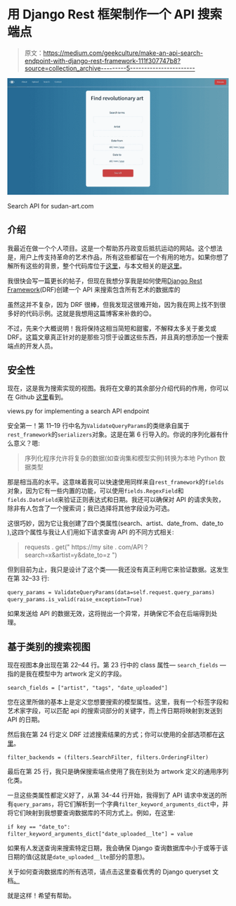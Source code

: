 # 用 Django Rest 框架制作一个 API 搜索端点

> 原文：<https://medium.com/geekculture/make-an-api-search-endpoint-with-django-rest-framework-111f307747b8?source=collection_archive---------5----------------------->

![](img/925e2a1269faa12fb2364c89b77557b6.png)

Search API for sudan-art.com

## 介绍

我最近在做一个个人项目。这是一个帮助苏丹政变后抵抗运动的网站。这个想法是，用户上传支持革命的艺术作品，所有这些都留在一个有用的地方。如果你想了解所有这些的背景，整个代码库位于[这里](https://github.com/osintalex/sudan-art)，与本文相关的是[这里](https://github.com/osintalex/sudan-art/blob/dev/sudan-art/django-backend/sudan_art/views.py)。

我很快会写一篇更长的帖子，但现在我想分享我是如何使用[Django Rest Framework](https://www.django-rest-framework.org/)(DRF)创建一个 API 来搜索包含所有艺术的数据库的

虽然这并不复杂，因为 DRF 很棒，但我发现这很难开始，因为我在网上找不到很多好的代码示例。这就是我想用这篇博客来补救的😊。

不过，先来个大概说明！我将保持这相当简短和甜蜜，不解释太多关于姜戈或 DRF。这篇文章真正针对的是那些习惯于设置这些东西，并且真的想添加一个搜索端点的开发人员。

## 安全性

现在，这是我为搜索实现的视图。我将在文章的其余部分介绍代码的作用，你可以在 Github [这里](https://github.com/osintalex/sudan-art/blob/dev/sudan-art/django-backend/sudan_art/views.py)看到。

views.py for implementing a search API endpoint

安全第一！第 11–19 行中名为`ValidateQueryParams`的类继承自属于`rest_framework`的`serializers`对象。这是在第 6 行导入的。你说的序列化器有什么意义？嗯:

> 序列化程序允许将复杂的数据(如查询集和模型实例)转换为本地 Python 数据类型

那是相当高的水平。这意味着我可以快速使用同样来自`rest_framework`的`fields`对象，因为它有一些内置的功能，可以使用`fields.RegexField`和`fields.DateField`来验证正则表达式和日期。我还可以确保对 API 的请求失败，除非有人包含了一个搜索词；我已选择将其他字段设为可选。

这很巧妙，因为它让我创建了四个类属性(search、artist、date_from、date_to ),这四个属性与我让人们用如下请求查询 API 的不同方式相关:

> requests . get(" https://my site . com/API？search=x&artist=y&date_to=z ")

但到目前为止，我只是设计了这个类——我还没有真正利用它来验证数据。这发生在第 32–33 行:

```
query_params = ValidateQueryParams(data=self.request.query_params)                                     query_params.is_valid(raise_exception=True)
```

如果发送给 API 的数据无效，这将抛出一个异常，并确保它不会在后端得到处理。

## 基于类别的搜索视图

现在视图本身出现在第 22–44 行。第 23 行中的 class 属性— `search_fields` —指的是我在模型中为 artwork 定义的字段。

```
search_fields = ["artist", "tags", "date_uploaded"]
```

您在这里所做的基本上是定义您想要搜索的模型属性。这里，我有一个标签字段和艺术家字段，可以匹配 api 的搜索词部分的关键字，而上传日期将映射到发送到 API 的日期。

然后我在第 24 行定义 DRF 过滤搜索结果的方式；你可以使用的全部选项都在[这里](https://www.django-rest-framework.org/api-guide/filtering/)。

```
filter_backends = (filters.SearchFilter, filters.OrderingFilter)
```

最后在第 25 行，我只是确保搜索端点使用了我在别处为 artwork 定义的通用序列化类。

一旦这些类属性都定义好了，从第 34-44 行开始，我得到了 API 请求中发送的所有`query_params`，将它们解析到一个字典`filter_keyword_arguments_dict`中，并将它们映射到我想要查询数据库的不同方式上。例如，在这里:

```
if key == "date_to":                                             filter_keyword_arguments_dict["date_uploaded__lte"] = value
```

如果有人发送查询来搜索特定日期，我会确保 Django 查询数据库中小于或等于该日期的值(这就是`date_uploaded__lte`部分的意思)。

关于如何查询数据库的所有选项，请点击这里查看优秀的 Django queryset 文档[。](https://docs.djangoproject.com/en/4.0/ref/models/querysets/)

就是这样！希望有帮助。